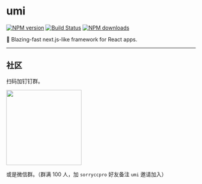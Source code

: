 # umi

[![NPM version](https://img.shields.io/npm/v/umi.svg?style=flat)](https://npmjs.org/package/umi)
[![Build Status](https://img.shields.io/travis/umijs/umi.svg?style=flat)](https://travis-ci.org/umijs/umi)
[![NPM downloads](http://img.shields.io/npm/dm/umi.svg?style=flat)](https://npmjs.org/package/umi)

🍚 Blazing-fast next.js-like framework for React apps.

---

## 社区

扫码加钉钉群。

<img src="https://gw.alipayobjects.com/zos/rmsportal/wsBGpRlCOkmxHzMHuyAT.jpg" width="200" />

或是微信群。（群满 100 人，加 `sorryccpro` 好友备注 `umi` 邀请加入）
